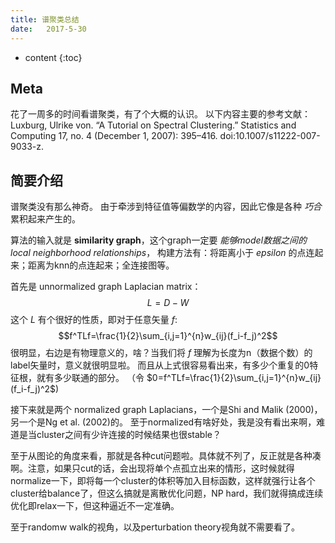 ```yaml
--- 
title: 谱聚类总结
date:   2017-5-30
---
```




* content
{:toc}

## Meta
花了一周多的时间看谱聚类，有了个大概的认识。
以下内容主要的参考文献：
Luxburg, Ulrike von. “A Tutorial on Spectral Clustering.” Statistics and Computing 17, no. 4 (December 1, 2007): 395–416. doi:10.1007/s11222-007-9033-z.

## 简要介绍
谱聚类没有那么神奇。
由于牵涉到特征值等偏数学的内容，因此它像是各种 _巧合_ 累积起来产生的。

算法的输入就是 __similarity graph__，这个graph一定要 _能够model数据之间的 local neighborhood relationships_， 构建方法有：将距离小于 $epsilon$ 的点连起来；距离为knn的点连起来；全连接图等。


首先是 unnormalized graph Laplacian matrix：
$$L=D-W$$
这个 $L$ 有个很好的性质，即对于任意矢量 $f$:
$$f^TLf=\frac{1}{2}\sum_{i,j=1}^{n}w_{ij}(f_i-f_j)^2$$
很明显，右边是有物理意义的，啥？当我们将 $f$ 理解为长度为n（数据个数）的label矢量时，意义就很明显啦。
而且从上式很容易看出来，有多少个重复的0特征根，就有多少联通的部分。 （令 $0=f^TLf=\frac{1}{2}\sum_{i,j=1}^{n}w_{ij}(f_i-f_j)^2$)

接下来就是两个 normalized graph Laplacians，一个是Shi and Malik (2000)，另一个是Ng et al. (2002)的。
至于normalized有啥好处，我是没有看出来啊，难道是当cluster之间有少许连接的时候结果也很stable？

至于从图论的角度来看，那就是各种cut问题啦。具体就不列了，反正就是各种凑啊。注意，如果只cut的话，会出现将单个点孤立出来的情形，这时候就得normalize一下，即将每一个cluster的体积等加入目标函数，这样就强行让各个cluster给balance了，但这么搞就是离散优化问题，NP hard，我们就得搞成连续优化即relax一下，但这种逼近不一定准确。

至于randomw walk的视角，以及perturbation theory视角就不需要看了。
